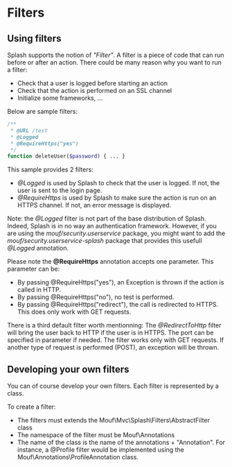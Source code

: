 Filters
=======

Using filters
-------------

Splash supports the notion of _"Filter"_. A filter is a piece of code that can run before or after an action.
There could be many reason why you want to run a filter:
 - Check that a user is logged before starting an action
 - Check that the action is performed on an SSL channel
 - Initialize some frameworks, ...

Below are sample filters:
```php
/**
 * @URL /test
 * @Logged
 * @RequireHttps("yes")
 */
function deleteUser($password) { ... }
```

This sample provides 2 filters:
 - *@Logged* is used by Splash to check that the user is logged. If not, the user is sent to the login page.
 - *@RequireHttps* is used by Splash to make sure the action is run on an HTTPS channel. If not, an error message is displayed.

Note: the *@Logged* filter is not part of the base distribution of Splash. Indeed, Splash is in no way an authentication framework.
However, if you are using the _mouf/security.userservice_ package, you might want to add the _mouf/security.userservice-splash_ package
that provides this usefull *@Logged* annotation.

Please note the <b>@RequireHttps</b> annotation accepts one parameter. This parameter can be:

- By passing @RequireHttps("yes"), an Exception is thrown if the action is called in HTTP.
- By passing @RequireHttps("no"), no test is performed.
- By passing @RequireHttps("redirect"), the call is redirected to HTTPS. This does only work with GET requests.


There is a third default filter worth mentionning:
The *@RedirectToHttp* filter will bring the user back to HTTP if the user is in HTTPS. The port can be specified in parameter if needed. The filter
works only with GET requests. If another type of request is performed (POST), an exception will be thrown.

Developing your own filters
---------------------------

You can of course develop your own filters.
Each filter is represented by a class.

To create a filter:

 - The filters must extends the Mouf\Mvc\Splash\Filters\AbstractFilter class
 - The namespace of the filter must be Mouf\Annotations
 - The name of the class is the name of the annotations + "Annotation". For instance, a @Profile filter would be implemented using the Mouf\Annotations\ProfileAnnotation class.
 
